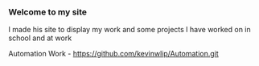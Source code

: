 ### Welcome to my site

I made his site to display my work and some projects I have worked on in school and at work


Automation Work - https://github.com/kevinwlip/Automation.git
